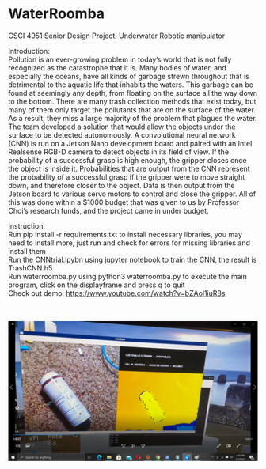 # WaterRoomba
CSCI 4951 Senior Design Project: Underwater Robotic manipulator

Introduction:<br/>
Pollution is an ever-growing problem in today’s world that is not fully recognized as the catastrophe that it is. Many bodies of water, and especially the oceans, have all kinds of garbage strewn throughout that is detrimental to the aquatic life that inhabits the waters. This garbage can be found at seemingly any depth, from floating on the surface all the way down to the bottom. There are many trash collection methods that exist today, but many of them only target the pollutants that are on the surface of the water. As a result, they miss a large majority of the problem that plagues the water. <br/>
        	The team developed a solution that would allow the objects under the surface to be detected autonomously. A convolutional neural network (CNN) is run on a Jetson Nano development board and paired with an Intel Realsense RGB-D camera to detect objects in its field of view. If the probability of a successful grasp is high enough, the gripper closes once the object is inside it. Probabilities that are output from the CNN represent the probability of a successful grasp if the gripper were to move straight down, and therefore closer to the object. Data is then output from the Jetson board to various servo motors to control and close the gripper. All of this was done within a $1000 budget that was given to us by Professor Choi’s research funds, and the project came in under budget.<br/>

Instruction: <br/>
Run pip install -r requirements.txt to install necessary libraries, you may need to install more, just run and check for errors for missing libraries and install them<br/>
Run the CNNtrial.ipybn using jupyter notebook to train the CNN, the result is TrashCNN.h5 <br/>
Run waterroomba.py using python3 waterroomba.py to execute the main program, click on the displayframe and press q to quit <br/>
Check out demo: https://www.youtube.com/watch?v=bZAol1iuR8s <br/><br/><br/>

![Alt text](./samplerunning.png?raw=true "Title")
